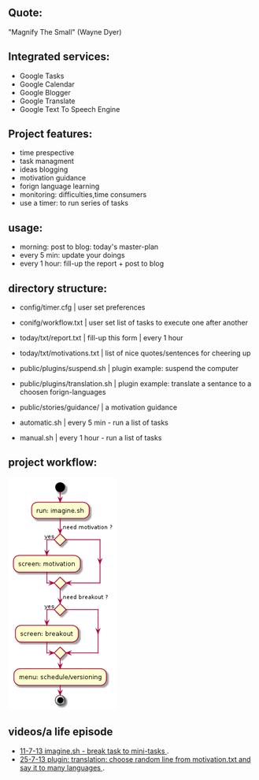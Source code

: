 Quote: 
----------
"Magnify The Small" (Wayne Dyer)

Integrated services:
--------------------
- Google Tasks
- Google Calendar
- Google Blogger
- Google Translate
- Google Text To Speech Engine

Project features:
-----------------
* time prespective
* task managment
* ideas blogging
* motivation guidance
* forign language learning
* monitoring: difficulties,time consumers
* use a timer: to run series of tasks

usage:
--------------------
- morning:              post to blog: today's master-plan 
- every 5 min:          update your doings 
- every 1 hour:         fill-up the report + post to blog

directory structure:
----------------------
- config/timer.cfg    | user set preferences
- conifg/workflow.txt | user set list of tasks to execute one after another 

- today/txt/report.txt      | fill-up this form | every 1 hour
- today/txt/motivations.txt | list of nice quotes/sentences for cheering up

- public/plugins/suspend.sh     | plugin example: suspend the computer
- public/plugins/translation.sh | plugin example: translate a sentance to a choosen forign-languages

- public/stories/guidance/ | a motivation guidance

- automatic.sh    | every 5 min - run a list of tasks
- manual.sh       | every 1 hour - run a list of tasks



project workflow:
----------------------
![Settings](https://github.com/brownman/magnify_the_small/raw/develop/uml.png)


videos/a life episode
---------------

- [ 11-7-13 imagine.sh - break task to mini-tasks ](http://ascii.io/a/4113).
- [ 25-7-13 plugin: translation: choose random line from motivation.txt and say it to many languages ](http://ascii.io/a/4337).




